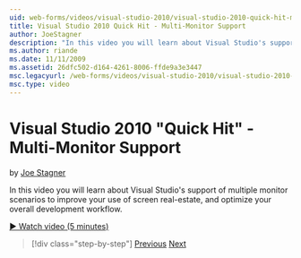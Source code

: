 ```yaml
---
uid: web-forms/videos/visual-studio-2010/visual-studio-2010-quick-hit-multi-monitor-support
title: Visual Studio 2010 Quick Hit - Multi-Monitor Support
author: JoeStagner
description: "In this video you will learn about Visual Studio's support of multiple monitor scenarios to improve your use of screen real-estate, and optimize your overall..."
ms.author: riande
ms.date: 11/11/2009
ms.assetid: 26dfc502-d164-4261-8006-ffde9a3e3447
msc.legacyurl: /web-forms/videos/visual-studio-2010/visual-studio-2010-quick-hit-multi-monitor-support
msc.type: video
---
```

Visual Studio 2010 "Quick Hit" - Multi-Monitor Support
====================
by [Joe Stagner](https://github.com/JoeStagner)

In this video you will learn about Visual Studio's support of multiple monitor scenarios to improve your use of screen real-estate, and optimize your overall development workflow. 

[&#9654; Watch video (5 minutes)](https://channel9.msdn.com/Blogs/ASP-NET-Site-Videos/visual-studio-2010-quick-hit-multi-monitor-support)

> [!div class="step-by-step"]
> [Previous](visual-studio-2010-quick-hit-intellisense-smart-lists.md)
> [Next](visual-studio-2010-quick-hit-new-web-project-template.md)
